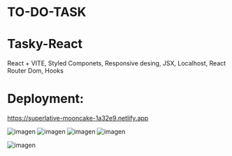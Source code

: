 # TO-DO-TASK
# Tasky-React
React + VITE,
Styled Componets, 
Responsive desing, 
JSX, 
Localhost,
React Router Dom, 
Hooks
# Deployment:
https://superlative-mooncake-1a32e9.netlify.app




![imagen](https://user-images.githubusercontent.com/114000603/226415348-ae1875a1-68e0-4790-b4f3-7755d2983733.png)
![imagen](https://user-images.githubusercontent.com/114000603/226415465-741e594e-db03-477f-861b-3703e5b43750.png)
![imagen](https://user-images.githubusercontent.com/114000603/226415602-275e3837-2cdc-4905-8fd1-1485891eff3a.png)
![imagen](https://user-images.githubusercontent.com/114000603/226415826-d83a8262-657f-41ab-aa9d-ec8f5f8dcc97.png)

![imagen](https://user-images.githubusercontent.com/114000603/226257092-82921d49-45e2-4027-a7aa-16f893b64378.png)
